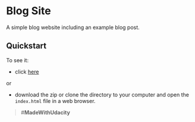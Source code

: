 # Blog Site

A simple blog website including an example blog post.

## Quickstart

To see it:

- click [here](https://patriciarrsilva.github.io/Blog-Website/)

or

- download the zip or clone the directory to your computer and open the `index.html` file in a web browser.

> #**MadeWithUdacity**
